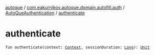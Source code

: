 [autoque](../../index.md) / [com.eakurnikov.autoque.domain.autofill.auth](../index.md) / [AutoQueAuthentication](index.md) / [authenticate](./authenticate.md)

# authenticate

`fun authenticate(context: `[`Context`](https://developer.android.com/reference/android/content/Context.html)`, sessionDuration: `[`Long`](https://kotlinlang.org/api/latest/jvm/stdlib/kotlin/-long/index.html)`): `[`Unit`](https://kotlinlang.org/api/latest/jvm/stdlib/kotlin/-unit/index.html)